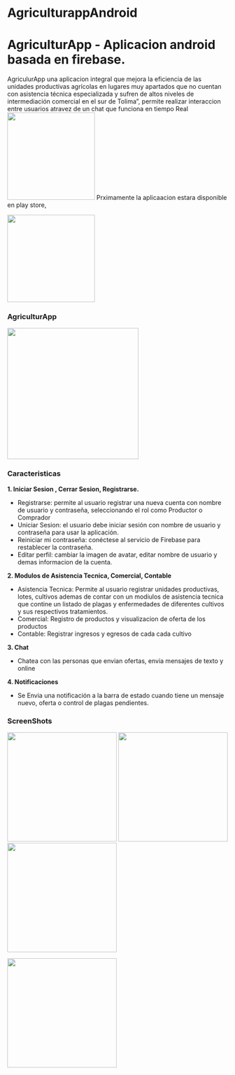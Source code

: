 # AgriculturappAndroid

# AgriculturApp - Aplicacion android basada en firebase.  
AgriculurApp una aplicacion integral que mejora la eficiencia de las unidades productivas agrícolas en lugares muy apartados 
que no cuentan con asistencia técnica especializada y sufren de altos niveles de intermediación comercial en el sur de Tolima”, permite realizar 
interaccion entre usuarios atravez de un chat que funciona en tiempo Real
<img src="https://play.google.com/intl/en_us/badges/images/generic/en_badge_web_generic.png" width="200"/> 
Prximamente la aplicaacion estara disponible en play store, 

<img src="https://s3.amazonaws.com/agriculturapp/screenshots/ic_launcher.png" width="200"/>

### AgriculturApp
<img src='https://s3.amazonaws.com/agriculturapp/screenshots/Screenshot_20180730-170552.jpg' width='300'/> 

### Caracteristicas  
**1. Iniciar Sesion , Cerrar Sesion, Registrarse.**  
* Registrarse: permite al usuario registrar una nueva cuenta con nombre de usuario y contraseña, seleccionando el rol como Productor o Comprador
* Uniciar Sesion: el usuario debe iniciar sesión con nombre de usuario y contraseña para usar la aplicación.
* Reiniciar mi contraseña: conéctese al servicio de Firebase para restablecer la contraseña.
* Editar perfil: cambiar la imagen de avatar, editar nombre de usuario y demas informacion de la cuenta.

**2. Modulos de Asistencia Tecnica, Comercial, Contable**  
* Asistencia Tecnica: Permite al usuario registrar unidades productivas, lotes, cultivos ademas de contar con un modiulos de asistencia tecnica
que contine un listado de plagas y enfermedades de diferentes cultivos y sus respectivos tratamientos.
* Comercial: Registro de productos y visualizacion de oferta de los productos
* Contable: Registrar ingresos y egresos de cada cada cultivo

**3. Chat**  
* Chatea con las personas que envian ofertas, envia mensajes de texto y online

**4. Notificaciones**    
* Se Envia una notificación a la barra de estado cuando tiene un mensaje nuevo, oferta o control de plagas pendientes.

### ScreenShots

<img src="https://s3.amazonaws.com/agriculturapp/screenshots/Screenshot_20180730-170605.jpg" width="250"/> <img src="https://s3.amazonaws.com/agriculturapp/screenshots/Screenshot_20180730-170552.jpg" width="250"/> <img src="https://s3.amazonaws.com/agriculturapp/screenshots/Screenshot_20180730-171015.jpg" width="250"/> 

<img src="https://s3.amazonaws.com/agriculturapp/screenshots/Screenshot_20180730-171024.jpg" width="250"/> 




